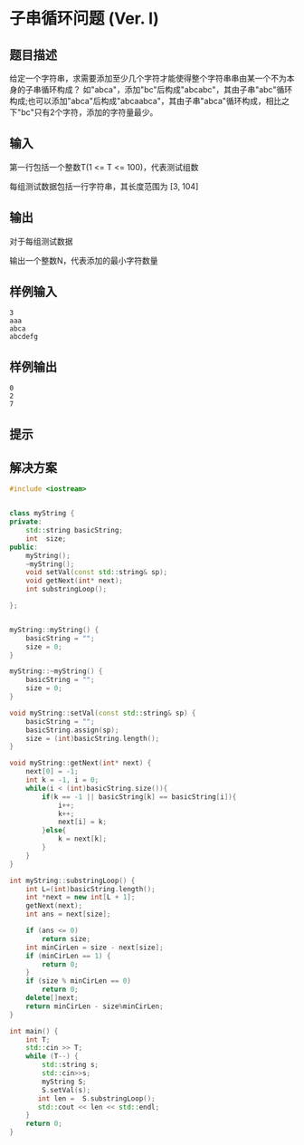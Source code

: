 # 子串循环问题 (Ver. I)

## 题目描述

给定一个字符串，求需要添加至少几个字符才能使得整个字符串串由某一个不为本身的子串循环构成？
如"abca"，添加"bc"后构成"abcabc"，其由子串"abc"循环构成;也可以添加"abca"后构成"abcaabca"，其由子串"abca"循环构成，相比之下"bc"只有2个字符，添加的字符量最少。

## 输入

第一行包括一个整数T(1 <= T <= 100)，代表测试组数

每组测试数据包括一行字符串，其长度范围为 [3, 104]

## 输出

对于每组测试数据

输出一个整数N，代表添加的最小字符数量

## 样例输入
```text
3
aaa
abca
abcdefg
```

## 样例输出
```text
0
2
7
```

## 提示

## 解决方案
```c++
#include <iostream>


class myString {
private:
    std::string basicString;
    int  size;
public:
    myString();
    ~myString();
    void setVal(const std::string& sp);
    void getNext(int* next);
    int substringLoop();

};


myString::myString() {
    basicString = "";
    size = 0;
}

myString::~myString() {
    basicString = "";
    size = 0;
}

void myString::setVal(const std::string& sp) {
    basicString = "";
    basicString.assign(sp);
    size = (int)basicString.length();
}

void myString::getNext(int* next) {
    next[0] = -1;
    int k = -1, i = 0;
    while(i < (int)basicString.size()){
        if(k == -1 || basicString[k] == basicString[i]){
            i++;
            k++;
            next[i] = k;
        }else{
            k = next[k];
        }
    }
}

int myString::substringLoop() {
    int L=(int)basicString.length();
    int *next = new int[L + 1];
    getNext(next);
    int ans = next[size];

    if (ans <= 0)
        return size;
    int minCirLen = size - next[size];
    if (minCirLen == 1) {
        return 0;
    }
    if (size % minCirLen == 0)
        return 0;
    delete[]next;
    return minCirLen - size%minCirLen;
}

int main() {
    int T;
    std::cin >> T;
    while (T--) {
        std::string s;
        std::cin>>s;
        myString S;
        S.setVal(s);
       int len =  S.substringLoop();
       std::cout << len << std::endl;
    }
    return 0;
}
```